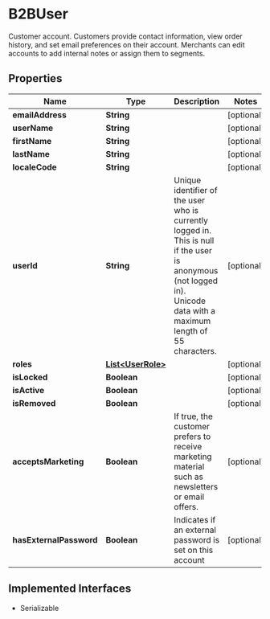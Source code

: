 

# B2BUser

Customer account. Customers provide contact information, view order history, and set email preferences on their account.   Merchants can edit accounts to add internal notes or assign them to segments.

## Properties

| Name | Type | Description | Notes |
|------------ | ------------- | ------------- | -------------|
|**emailAddress** | **String** |  |  [optional] |
|**userName** | **String** |  |  [optional] |
|**firstName** | **String** |  |  [optional] |
|**lastName** | **String** |  |  [optional] |
|**localeCode** | **String** |  |  [optional] |
|**userId** | **String** | Unique identifier of the user who is currently logged in. This is null if the user is anonymous (not logged in).  Unicode data with a maximum length of 55 characters. |  [optional] |
|**roles** | [**List&lt;UserRole&gt;**](UserRole.md) |  |  [optional] |
|**isLocked** | **Boolean** |  |  [optional] |
|**isActive** | **Boolean** |  |  [optional] |
|**isRemoved** | **Boolean** |  |  [optional] |
|**acceptsMarketing** | **Boolean** | If true, the customer prefers to receive marketing material such as newsletters or email offers. |  [optional] |
|**hasExternalPassword** | **Boolean** | Indicates if an external password is set on this account |  [optional] |


## Implemented Interfaces

* Serializable


